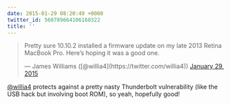 ```yaml
---
date: 2015-01-29 08:20:49 +0000
twitter_id: 560789664106168322
title: ''
---
```


<blockquote class="twitter-tweet"><p lang="en" dir="ltr">Pretty sure 10.10.2 installed a firmware update on my late 2013 Retina MacBook Pro.  Here’s hoping it was a good one.</p>&mdash; James Williams ([@willia4](https://twitter.com/willia4)) <a href="https://twitter.com/willia4/status/560777403099004928?ref_src=twsrc%5Etfw">January 29, 2015</a></blockquote>
<script async src="https://platform.twitter.com/widgets.js" charset="utf-8"></script>

[@willia4](https://twitter.com/willia4) protects against a pretty nasty Thunderbolt vulnerability (like the USB hack but involving boot ROM), so yeah, hopefully good!
